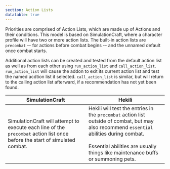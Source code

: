 ```yaml
---
section: Action Lists
datatable: true
---
```

Priorities are comprised of Action Lists, which are made up of Actions and their conditions.  This model is based on SimulationCraft, where a character profile will have two or more action lists.  The built-in action lists are `precombat` -- for actions before combat begins -- and the unnamed default once combat starts.

 Additional action lists can be created and tested from the default action list as well as from each other using `run_action_list` and `call_action_list`.  `run_action_list` will cause the addon to exit its current action list and test the named acdtion list it selected.  `call_action_list` is similar, but will return to the calling action list afterward, if a recommendation has not yet been found.

 SimulationCraft | Hekili
 ----------------|-------
 SimulationCraft will attempt to execute each line of the `precombat` action list once before the start of simulated combat. | Hekili will test the entries in the `precombat` action list outside of combat, but may also recommend `essential` abilities during combat.<br /><br />Essential abilities are usually things like maintenance buffs or summoning pets.
